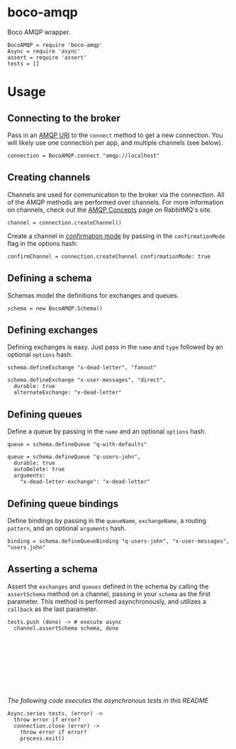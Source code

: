 # boco-amqp

Boco AMQP wrapper.

    BocoAMQP = require 'boco-amqp'
    Async = require 'async'
    assert = require 'assert'
    tests = []

# Usage

## Connecting to the broker

Pass in an [AMQP URI] to the `connect` method to get a new connection. You will likely use one connection per app, and multiple channels (see below).

    connection = BocoAMQP.connect "amqp://localhost"

## Creating channels

Channels are used for communication to the broker via the connection. All of the AMQP methods are performed over channels. For more information on channels, check out the [AMQP Concepts] page on RabbitMQ's site.

    channel = connection.createChannel()

Create a channel in [confirmation mode] by passing in the `confirmationMode` flag in the options hash:

    confirmChannel = connection.createChannel confirmationMode: true

## Defining a schema

Schemas model the definitions for exchanges and queues.

    schema = new BocoAMQP.Schema()


## Defining exchanges

Defining exchanges is easy. Just pass in the `name` and `type` followed by an optional `options` hash.

    schema.defineExchange "x-dead-letter", "fanout"

    schema.defineExchange "x-user-messages", "direct",
      durable: true
      alternateExchange: "x-dead-letter"

## Defining queues

Define a queue by passing in the `name` and an optional `options` hash.

    queue = schema.defineQueue "q-with-defaults"

    queue = schema.defineQueue "q-users-john",
      durable: true
      autoDelete: true
      arguments:
        "x-dead-letter-exchange": "x-dead-letter"

## Defining queue bindings

Define bindings by passing in the `queueName`, `exchangeName`, a routing `pattern`, and an optional `arguments` hash.

    binding = schema.defineQueueBinding "q-users-john", "x-user-messages", "users.john"

## Asserting a schema

Assert the `exchanges` and `queues` defined in the schema by calling the `assertSchema` method on a channel, passing in your `schema` as the first parameter. This method is performed asynchronously, and utilizes a `callback` as the last parameter.

    tests.push (done) -> # execute async
      channel.assertSchema schema, done


<br><br><br><br>
---

_The following code executes the asynchronous tests in this README_

    Async.series tests, (error) ->
      throw error if error?
      connection.close (error) ->
        throw error if error?
        process.exit()

[AMQP URI]: https://www.rabbitmq.com/uri-spec.html
[confirmation mode]: https://www.rabbitmq.com/confirms.html
[AMQP Concepts]: https://www.rabbitmq.com/tutorials/amqp-concepts.html

